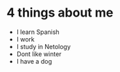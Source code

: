 # 4 things about me

- I learn Spanish
- I work
- I study in Netology
- Dont like winter
- I have a dog